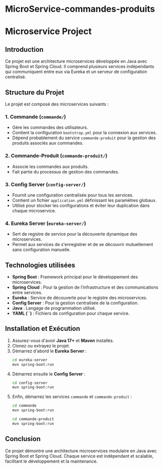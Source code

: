 # MicroService-commandes-produits
# Microservice Project

## Introduction

Ce projet est une architecture microservices développée en Java avec Spring Boot et Spring Cloud. Il comprend plusieurs services indépendants qui communiquent entre eux via Eureka et un serveur de configuration centralisé.

## Structure du Projet

Le projet est composé des microservices suivants :

### 1. **Commande** (`commande/`)

- Gère les commandes des utilisateurs.
- Contient la configuration `bootstrap.yml` pour la connexion aux services.
- Dépend probablement du service `commande-produit` pour la gestion des produits associés aux commandes.

### 2. **Commande-Produit** (`commande-produit/`)

- Associe les commandes aux produits.
- Fait partie du processus de gestion des commandes.

### 3. **Config Server** (`config-server/`)

- Fournit une configuration centralisée pour tous les services.
- Contient un fichier `application.yml` définissant les paramètres globaux.
- Utilisé pour stocker les configurations et éviter leur duplication dans chaque microservice.

### 4. **Eureka Server** (`eureka-server/`)

- Sert de registre de service pour la découverte dynamique des microservices.
- Permet aux services de s'enregistrer et de se découvrir mutuellement sans configuration manuelle.

## Technologies utilisées

- **Spring Boot** : Framework principal pour le développement des microservices.
- **Spring Cloud** : Pour la gestion de l’infrastructure et des communications entre services.
- **Eureka** : Service de découverte pour le registre des microservices.
- **Config Server** : Pour la gestion centralisée de la configuration.
- **Java** : Langage de programmation utilisé.
- **YAML (**``**)** : Fichiers de configuration pour chaque service.

## Installation et Exécution

1. Assurez-vous d'avoir **Java 17+** et **Maven** installés.
2. Clonez ou extrayez le projet.
3. Démarrez d'abord le **Eureka Server** :
   ```sh
   cd eureka-server
   mvn spring-boot:run
   ```
4. Démarrez ensuite le **Config Server** :
   ```sh
   cd config-server
   mvn spring-boot:run
   ```
5. Enfin, démarrez les services `commande` et `commande-produit` :
   ```sh
   cd commande
   mvn spring-boot:run
   ```
   ```sh
   cd commande-produit
   mvn spring-boot:run
   ```

## Conclusion

Ce projet démontre une architecture microservices modulaire en Java avec Spring Boot et Spring Cloud. Chaque service est indépendant et scalable, facilitant le développement et la maintenance.


